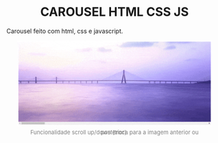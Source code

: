 <h1 style="text-align: center">CAROUSEL HTML CSS JS</h1>

<p>
Carousel feito com html, css e javascript.

</p>

<img style="display: block;
  margin-left: auto;
  margin-right: auto;
  width: 90%;"
  alt="Carousel" src="assets/carousel.gif">

<legend style="
  margin-left: auto;
  margin-right: auto;
  width: 90%;
  text-align: center;
  color: grey;
  font-size: small;
  line-height: 0;"
>
  Funcionalidade scroll up/down (troca para a imagem anterior ou posterior).
</legend>
